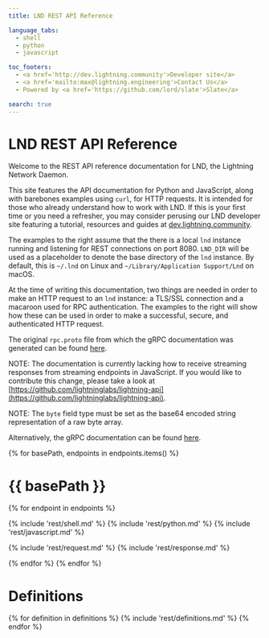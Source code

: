 ```yaml
---
title: LND REST API Reference

language_tabs:
  - shell
  - python
  - javascript

toc_footers:
  - <a href='http://dev.lightning.community'>Developer site</a>
  - <a href='mailto:max@lightning.engineering'>Contact Us</a>
  - Powered by <a href='https://github.com/lord/slate'>Slate</a>

search: true
---
```


# LND REST API Reference

Welcome to the REST API reference documentation for LND, the Lightning Network
Daemon.

This site features the API documentation for Python and JavaScript, along with
barebones examples using `curl`, for HTTP requests. It is intended for those who
already understand how to work with LND. If this is your first time or you need
a refresher, you may consider perusing our LND developer site featuring a
tutorial, resources and guides at [dev.lightning.community](https://dev.lightning.community).

The examples to the right assume that the there is a local `lnd` instance
running and listening for REST connections on port 8080. `LND_DIR` will be used
as a placeholder to denote the base directory of the `lnd` instance. By default,
this is `~/.lnd` on Linux and `~/Library/Application Support/Lnd` on macOS.

At the time of writing this documentation, two things are needed in order to
make an HTTP request to an `lnd` instance: a TLS/SSL connection and a macaroon
used for RPC authentication. The examples to the right will show how these can
be used in order to make a successful, secure, and authenticated HTTP request.

The original `rpc.proto` file from which the gRPC documentation was generated
can be found [here](https://github.com/lightningnetwork/lnd/blob/master/lnrpc/rpc.proto).

NOTE: The documentation is currently lacking how to receive streaming responses
from streaming endpoints in JavaScript. If you would like to contribute this
change, please take a look at [https://github.com/lightninglabs/lightning-api](https://github.com/lightninglabs/lightning-api).

NOTE: The `byte` field type must be set as the base64 encoded string
representation of a raw byte array.

Alternatively, the gRPC documentation can be found [here](../).

{% for basePath, endpoints in endpoints.items() %}
# {{ basePath }}
{% for endpoint in endpoints %}

{% include 'rest/shell.md' %}
{% include 'rest/python.md' %}
{% include 'rest/javascript.md' %}

{% include 'rest/request.md' %}
{% include 'rest/response.md' %}

{% endfor %}
{% endfor %}

# Definitions
{% for definition in definitions %}
{% include 'rest/definitions.md' %}
{% endfor %}
